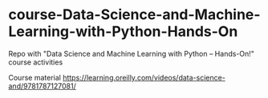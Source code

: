 # course-Data-Science-and-Machine-Learning-with-Python-Hands-On
Repo with "Data Science and Machine Learning with Python – Hands-On!" course activities

Course material
https://learning.oreilly.com/videos/data-science-and/9781787127081/
